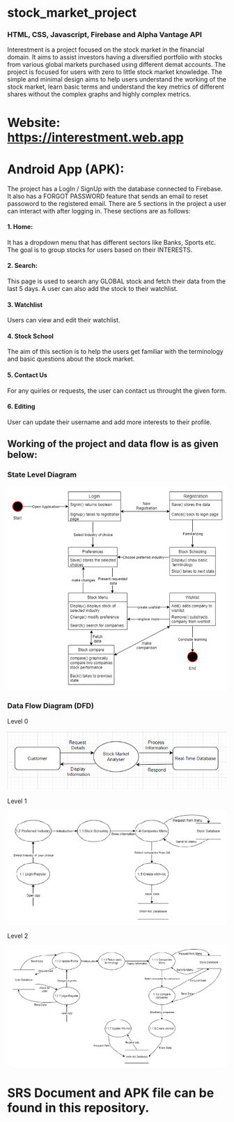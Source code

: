 # stock_market_project

### HTML, CSS, Javascript, Firebase and Alpha Vantage API

Interestment is a project focused on the stock market in the financial domain. It aims to assist investors having a diversified portfolio with stocks from various global markets purchased using different demat accounts. The project is focused for users with zero to little stock market knowledge. The simple and minimal design aims to help users understand the working of the stock market, learn basic terms and understand the key metrics of different shares without the complex graphs and highly complex metrics.

# Website: https://interestment.web.app
# Android App (APK): 

The project has a LogIn / SignUp with the database connected to Firebase. It also has a FORGOT PASSWORD feature that sends an email to reset passoword to the registered email.
There are 5 sections in the project a user can interact with after logging in. These sections are as follows:

#### 1. Home: 
It has a dropdown menu that has different sectors like Banks, Sports etc. The goal is to group stocks for users based on their INTERESTS. 
#### 2. Search:
This page is used to search any GLOBAL stock and fetch their data from the last 5 days. A user can also add the stock to their watchlist.
#### 3. Watchlist
Users can view and edit their watchlist.
#### 4. Stock School
The aim of this section is to help the users get familiar with the terminology and basic questions about the stock market.
#### 5. Contact Us
For any quiries or requests, the user can contact us throught the given form.
#### 6. Editing
User can update their username and add more interests to their profile.

## Working of the project and data flow is as given below:

### State Level Diagram

![State Level Diagram](images/state_diagram.png)

### Data Flow Diagram (DFD)

Level 0

![DFD Level 0](images/dfd_lvl0.png)

Level 1

![DFD Level 1](images/dfd_lvl1.png)

Level 2

![DFD Level 2](images/dfd_lvl2.png)

# SRS Document and APK file can be found in this repository.

